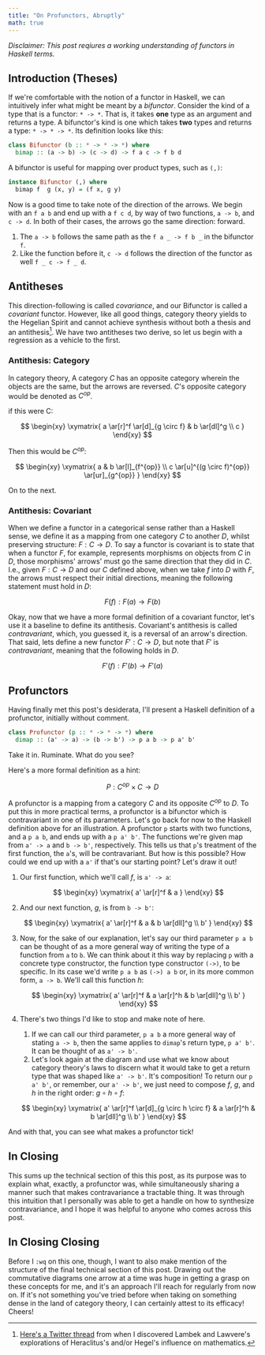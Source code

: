 ```yaml
---
title: "On Profunctors, Abruptly"
math: true
---
```


_Disclaimer: This post reqiures a working understanding of functors in
Haskell terms._

## Introduction (Theses)

If we're comfortable with the notion of a functor in Haskell, we can
intuitively infer what might be meant by a _bifunctor_.  Consider the
kind of a type that is a functor: `* -> *`. That is, it takes __one__
type as an argument and returns a type. A bifunctor's kind is one
which takes __two__ types and returns a type: `* -> * -> *`.  Its
definition looks like this:

```haskell
class Bifunctor (b :: * -> * -> *) where
  bimap :: (a -> b) -> (c -> d) -> f a c -> f b d
```

A bifunctor is useful for mapping over product types, such as `(,)`:

```haskell
instance Bifunctor (,) where
  bimap f  g (x, y) = (f x, g y)
```

Now is a good time to take note of the direction of the arrows.  We
begin with an `f a b` and end up with a `f c d`, by way of two
functions, `a -> b`, and `c -> d`. In both of their cases, the arrows
go the same direction: forward.

1. The `a -> b` follows the same path as the `f a _ -> f b _` in the
   bifunctor `f`.
1. Like the function before it, `c -> d` follows the direction of the
   functor as well `f _ c -> f _ d`.

## Antitheses

This direction-following is called _covariance_, and our Bifunctor is
called a _covariant_ functor.  However, like all good things, category
theory yields to the Hegelian Spirit and cannot achieve synthesis
without both a thesis and an antithesis[^lawvere].  We have two
antitheses two derive, so let us begin with a regression as a vehicle
to the first.

[^lawvere]: [Here's a Twitter
thread](https://twitter.com/pittma_/status/933569372768972800) from
when I discovered Lambek and Lawvere's explorations of Heraclitus's
and/or Hegel's influence on mathematics.

### Antithesis: Category

In category theory, A category $C$ has an opposite category wherein
the objects are the same, but the arrows are reversed.  $C$'s opposite
category would be denoted as $C^{op}$.

if this were C:

$$
\begin{xy}
\xymatrix{
  a \ar[r]^f \ar[d]_{g \circ f} & b \ar[dl]^g \\
  c
}
\end{xy}
$$

Then this would be $C^{op}$:

$$
\begin{xy}
\xymatrix{
  a & b \ar[l]_{f^{op}} \\
  c \ar[u]^{(g \circ f)^{op}} \ar[ur]_{g^{op}}
}
\end{xy}
$$

On to the next.

### Antithesis: Covariant

When we define a functor in a categorical sense rather than a Haskell
sense, we define it as a mapping from one category $C$ to another $D$,
whilst preserving structure: $F : C \rightarrow D$. To say a functor
is covariant is to state that when a functor $F$, for example,
represents morphisms on objects from $C$ in $D$, those morphisms'
arrows' must go the same direction that they did in $C$. I.e., given
$F : C \rightarrow D$ and our $C$ defined above, when we take $f$ into
$D$ with $F$, the arrows must respect their initial directions,
meaning the following statement must hold in $D$:

$$
F(f) : F(a) \rightarrow F(b)
$$

Okay, now that we have a more formal definition of a covariant
functor, let's use it a baseline to define its antithesis.
Covariant's antithesis is called _contravariant_, which, you guessed
it, is a reversal of an arrow's direction. That said, lets define a
new functor $F' : C \rightarrow D$, but note that $F'$ is
_contravariant_, meaning that the following holds in $D$.

$$
F'(f) : F'(b) \rightarrow F'(a)
$$

## Profunctors

Having finally met this post's desiderata, I'll present a Haskell definition of a profunctor, initially without comment.

```haskell
class Profunctor (p :: * -> * -> *) where
  dimap :: (a' -> a) -> (b -> b') -> p a b -> p a' b'
```

Take it in. Ruminate. What do you see?

Here's a more formal definition as a hint:

$$
P : C^{op} \times C \rightarrow D
$$

A profunctor is a mapping from a category $C$ and its opposite
$C^{op}$ to $D$.  To put this in more practical terms, a profunctor is
a bifunctor which is contravariant in one of its parameters. Let's go
back for now to the Haskell definition above for an illustration.  A
profunctor `p` starts with two functions, and a `p a b`, and ends up
with a `p a' b'`.  The functions we're given map from `a' -> a` and `b
-> b'`, respectively.  This tells us that `p`'s treatment of the first
function, the `a`'s, will be contravariant.  But how is this possible?
How could we end up with a `a'` if that's our starting point?  Let's
draw it out!

1. Our first function, which we'll call $f$, is `a' -> a`:

   $$
   \begin{xy}
   \xymatrix{
     a' \ar[r]^f & a
   }
   \end{xy}
   $$

1. And our next function, $g$,  is from `b -> b'`:

   $$
   \begin{xy}
   \xymatrix{
     a' \ar[r]^f & a & b \ar[dll]^g \\
     b'
   }
   \end{xy}
   $$

1. Now, for the sake of our explanation, let's say our third parameter
   `p a b` can be thought of as a more general way of writing the type
   of a function from `a` to `b`. We can think about it this way by
   replacing `p` with a concrete type constructor, the function type
   constructor `(->)`, to be specific.  In its case we'd write `p a b`
   as `(->) a b` or, in its more common form, `a -> b`. We'll call
   this function $h$:

   $$
   \begin{xy}
   \xymatrix{
     a' \ar[r]^f & a \ar[r]^h & b \ar[dll]^g \\
     b'
   }
   \end{xy}
   $$

1. There's two things I'd like to stop and make note of here.
   1. If we can call our third parameter, `p a b` a more general way
      of stating `a -> b`, then the same applies to `dimap`'s return
      type, `p a' b'`.  It can be thought of as `a' -> b'`.
   1. Let's look again at the diagram and use what we know about
      category theory's laws to discern what it would take to get a
      return type that was shaped like `a' -> b'`.  It's composition!
      To return our `p a' b'`, or remember, our `a' -> b'`, we just
      need to compose $f$, $g$, and $h$ in the right order: $g \circ h
      \circ f$:

   $$
   \begin{xy}
   \xymatrix{
     a' \ar[r]^f \ar[d]_{g \circ h \circ f} & a \ar[r]^h & b \ar[dll]^g \\
     b'
   }
   \end{xy}
   $$

And with that, you can see what makes a profunctor tick!

## In Closing

This sums up the technical section of this this post, as its purpose
was to explain what, exactly, a profunctor was, while simultaneously
sharing a manner such that makes contravariance a tractable thing.  It
was through this intuition that I personally was able to get a handle
on how to synthesize contravariance, and I hope it was helpful to
anyone who comes across this post.

## In Closing Closing

Before I `:wq` on this one, though, I want to also make mention of the
structure of the final technical section of this post.  Drawing out
the commutative diagrams one arrow at a time was huge in getting a
grasp on these concepts for me, and it's an approach I'll reach for
regularly from now on.  If it's not something you've tried before when
taking on something dense in the land of category theory, I can
certainly attest to its efficacy! Cheers!
